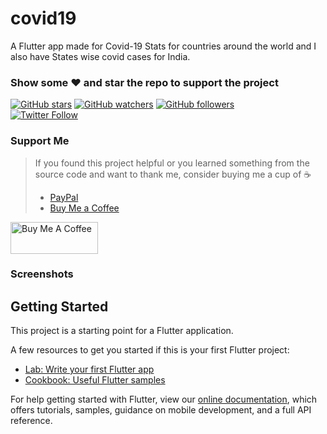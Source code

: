 # covid19

A Flutter app made for Covid-19 Stats for countries around the world and I also have States wise covid cases for India.
### Show some :heart: and star the repo to support the project
[![GitHub stars](https://img.shields.io/github/stars/katariyanikhil/Covid-19-Flutter-App.svg?style=social&label=Star)](https://github.com/katariyanikhil/Covid-19-Flutter-App)     [![GitHub watchers](https://img.shields.io/github/watchers/katariyanikhil/Covid-19-Flutter-App.svg?style=social&label=Watch)](https://github.com/katariyanikhil/Covid-19-Flutter-App) [![GitHub followers](https://img.shields.io/github/followers/katariyanikhil.svg?style=social&label=Follow)](https://github.com/katariyanikhil/Covid-19-Flutter-App)  
[![Twitter Follow](https://img.shields.io/twitter/follow/katariyanikhil_.svg?style=social)](https://twitter.com/katariyanikhil_)

### Support Me
> If you found this project helpful or you learned something from the source code and want to thank me, consider buying me a cup of :coffee:
>
> * [PayPal](https://www.paypal.me/imthepk/)
> * [Buy Me a Coffee](https://www.buymeacoffee.com/katariyanikhil)

<a href="https://www.buymeacoffee.com/katariyanikhil" target="_blank"><img src="https://cdn.buymeacoffee.com/buttons/default-orange.png" alt="Buy Me A Coffee" style="height: 51px !important;width: 140px !important;" ></a>


### Screenshots


## Getting Started

This project is a starting point for a Flutter application.

A few resources to get you started if this is your first Flutter project:

- [Lab: Write your first Flutter app](https://flutter.dev/docs/get-started/codelab)
- [Cookbook: Useful Flutter samples](https://flutter.dev/docs/cookbook)

For help getting started with Flutter, view our
[online documentation](https://flutter.dev/docs), which offers tutorials,
samples, guidance on mobile development, and a full API reference.
 
